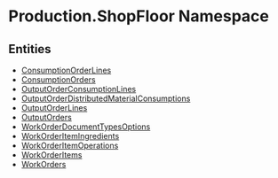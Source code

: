 ﻿---
uid: Production.ShopFloor
---
# Production.ShopFloor Namespace

## Entities
- [ConsumptionOrderLines](Production.ShopFloor.ConsumptionOrderLines.md)  
- [ConsumptionOrders](Production.ShopFloor.ConsumptionOrders.md)  
- [OutputOrderConsumptionLines](Production.ShopFloor.OutputOrderConsumptionLines.md)  
- [OutputOrderDistributedMaterialConsumptions](Production.ShopFloor.OutputOrderDistributedMaterialConsumptions.md)  
- [OutputOrderLines](Production.ShopFloor.OutputOrderLines.md)  
- [OutputOrders](Production.ShopFloor.OutputOrders.md)  
- [WorkOrderDocumentTypesOptions](Production.ShopFloor.WorkOrderDocumentTypesOptions.md)  
- [WorkOrderItemIngredients](Production.ShopFloor.WorkOrderItemIngredients.md)  
- [WorkOrderItemOperations](Production.ShopFloor.WorkOrderItemOperations.md)  
- [WorkOrderItems](Production.ShopFloor.WorkOrderItems.md)  
- [WorkOrders](Production.ShopFloor.WorkOrders.md)  

